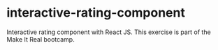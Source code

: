 # interactive-rating-component
Interactive rating component with React JS. This exercise is part of the Make It Real bootcamp.
